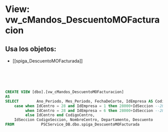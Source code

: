 # View: vw_cMandos_DescuentoMOFacturacion

## Usa los objetos:
- [[spiga_DescuentoMOFacturada]]

```sql





CREATE VIEW [dbo].[vw_cMandos_DescuentoMOFacturacion]
AS
SELECT        Ano_Periodo, Mes_Periodo, FechaDeCorte, IdEmpresa AS CodigoEmpresa, NombreEmpresa, 
	case when IdCentro = 28 and IdEmpresa = 1 then 28000+IdSeccion --28355 
		 when IdCentro = 28 and IdEmpresa = 6 then 28000+IdSeccion --28354 
		 else IdCentro end CodigoCentro,
	IdSeccion CodigoSeccion, NombreCentro, Departamento, Descuento
FROM            PSCService_DB.dbo.spiga_DescuentoMOFacturada

```
